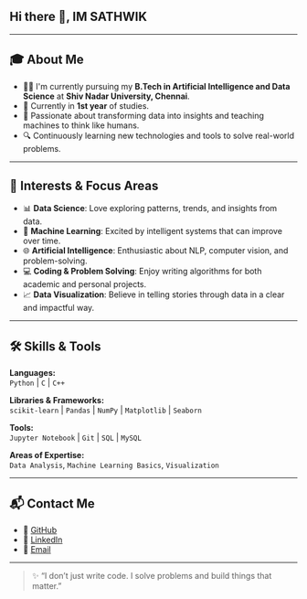 ## Hi there 👋, IM SATHWIK 



---

## 🎓 About Me

- 🧑‍🎓 I'm currently pursuing my **B.Tech in Artificial Intelligence and Data Science** at **Shiv Nadar University, Chennai**.
- 📅 Currently in **1st year** of studies.
- 🧠 Passionate about transforming data into insights and teaching machines to think like humans.
- 🔍 Continuously learning new technologies and tools to solve real-world problems.

---

## 🚀 Interests & Focus Areas

- 📊 **Data Science**: Love exploring patterns, trends, and insights from data.
- 🤖 **Machine Learning**: Excited by intelligent systems that can improve over time.
- 🌐 **Artificial Intelligence**: Enthusiastic about NLP, computer vision, and problem-solving.
- 💻 **Coding & Problem Solving**: Enjoy writing algorithms for both academic and personal projects.
- 📈 **Data Visualization**: Believe in telling stories through data in a clear and impactful way.

---

## 🛠️ Skills & Tools

**Languages:**  
`Python` | `C` | `C++`

**Libraries & Frameworks:**  
`scikit-learn` | `Pandas` | `NumPy` | `Matplotlib` | `Seaborn`

**Tools:**  
`Jupyter Notebook` | `Git` | `SQL` | `MySQL`

**Areas of Expertise:**  
`Data Analysis`, `Machine Learning Basics`, `Visualization`

---

## 📬 Contact Me

- 🔗 [GitHub](https://github.com/sathwik324)
- 💼 [LinkedIn](https://linkedin.com/in/yourprofile)  
- 📧 [Email](mailto:your.email@example.com)

---

> ✨ “I don’t just write code. I solve problems and build things that matter.”  



